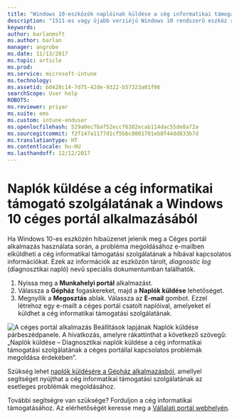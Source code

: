 ```yaml
---
title: "Windows 10-eszközök naplóinak küldése a cég informatikai támogatási szolgálatának | Microsoft Docs"
description: "1511-es vagy újabb verziójú Windows 10 rendszerű eszköz regisztrálása az Intune-ban"
keywords: 
author: barlanmsft
ms.author: barlan
manager: angrobe
ms.date: 11/13/2017
ms.topic: article
ms.prod: 
ms.service: microsoft-intune
ms.technology: 
ms.assetid: bd428c14-7d75-42de-9322-b57323a01f06
searchScope: User help
ROBOTS: 
ms.reviewer: priyar
ms.suite: ems
ms.custom: intune-enduser
ms.openlocfilehash: 529a0ec7baf52eccf6382ecab114dac55de8a72a
ms.sourcegitcommit: f2f147a1177d1cf5bbc8001701eb8f44dd833b7d
ms.translationtype: HT
ms.contentlocale: hu-HU
ms.lasthandoff: 12/12/2017
---
```

# <a name="send-logs-to-your-company-support-from-the-company-portal-app-for-windows-10"></a>Naplók küldése a cég informatikai támogató szolgálatának a Windows 10 céges portál alkalmazásából

Ha Windows 10-es eszközén hibaüzenet jelenik meg a Céges portál alkalmazás használata során, a probléma megoldásához e-mailben elküldheti a cég informatikai támogatási szolgálatának a hibával kapcsolatos információkat. Ezek az információk az eszközön tárolt, _diagnostic log_ (diagnosztikai napló) nevű speciális dokumentumban találhatók.

1.  Nyissa meg a **Munkahelyi portál** alkalmazást.
2.  Válassza a **Gépház** fogaskereket, majd a **Naplók küldése** lehetőséget.
3.  Megnyílik a **Megosztás** ablak. Válassza az **E-mail** gombot. Ezzel létrehoz egy e-mailt a céges portál csatolt naplóival, amelyeket el küldhet a cég informatikai támogatási szolgálatának.

  ![A céges portál alkalmazás Beállítások lapjának Naplók küldése párbeszédpanele. A hivatkozás, amelyre rákattinthat a következő szövegű: „Naplók küldése – Diagnosztikai naplók küldése a cég informatikai támogatási szolgálatának a céges portállal kapcsolatos problémák megoldása érdekében”.](./media/w10-share-logs-after-1711.png)

Szükség lehet [naplók küldésére a Gépház alkalmazásból](send-logs-to-your-it-admin-settings-windows.md), amellyel segítséget nyújthat a cég informatikai támogatási szolgálatának az esetleges problémák megoldásához.

További segítségre van szüksége? Forduljon a cég informatikai támogatásához. Az elérhetőségét keresse meg a [Vállalati portál webhelyén](https://portal.manage.microsoft.com#HelpDeskDialog).
